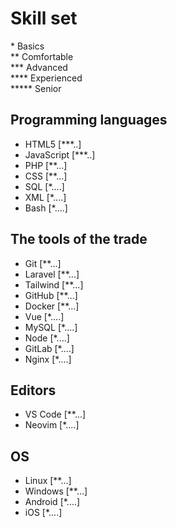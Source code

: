 # Skill set 
\* Basics  
\*\* Comfortable  
\*\*\* Advanced    
\*\*\*\* Experienced  
\*\*\*\*\* Senior

## Programming languages
- HTML5 [***..]
- JavaScript [***..]
- PHP [**...]
- CSS [**...]
- SQL [*....]
- XML [*....]
- Bash [*....]

## The tools of the trade
- Git [**...]
- Laravel [**...]
- Tailwind [**...]
- GitHub [**...]
- Docker [**...]
- Vue [*....]
- MySQL [*....]
- Node [*....]
- GitLab [*....]
- Nginx [*....]

## Editors
- VS Code [**...]
- Neovim [*....]

## OS
- Linux [**...]
- Windows [**...]
- Android [*....]
- iOS [*....]

<!-- For more details see [Basic writing and formatting syntax](https://docs.github.com/en/github/writing-on-github/getting-started-with-writing-and-formatting-on-github/basic-writing-and-formatting-syntax).
Having trouble with Pages? Check out our [documentation](https://docs.github.com/categories/github-pages-basics/). -->

